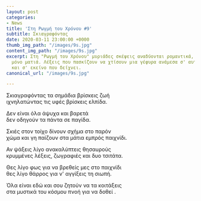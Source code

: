 ```yaml
---
layout: post
categories:
- News
title: 'Στη Ρωγμή του Χρόνου #9'
subtitle: Σκιαγραφόντας
date: 2020-03-11 23:00:00 +0000
thumb_img_path: "/images/9s.jpg"
content_img_path: "/images/9s.jpg"
excerpt: Στη "Ρωγμή του Χρόνου" μυριάδες σκέψεις αναδύονται ρομαντικά, μέσα από μια
  μόνο ματιά. Λέξεις που πασκίζουν να χτίσουν μια γέφυρα ανάμεσα σ' αυτό που μιλά
  και σ' εκείνο που δείχνει.
canonical_url: "/images/9s.jpg"

---
```

Σκιαγραφόντας τα σημάδια βρίσκεις ζωή  
ιχνηλατώντας τις υφές βρίσκεις ελπίδα.

Δεν είναι όλα άψυχα και βαρετά  
δεν οδηγούν τα πάντα σε παγίδα.

Σκιές στον τοίχο δίνουν σχήμα στο παρόν  
χώμα και γη παίζουν στα μάτια εμπρός παιχνίδι.

Αν ψάξεις λίγο ανακαλύπτεις θησαυρούς  
κρυμμένες λέξεις, ζωγραφιές και δυο τσιτάτα.

Θες λίγο φως για να βρεθείς μες στο παιχνίδι  
θες λίγο θάρρος για ν' αγγίξεις τη σιωπή.

Όλα είναι εδώ και σου ζητούν να τα κοιτάξεις  
στα μυστικά του κόσμου πνοή για να δοθεί .